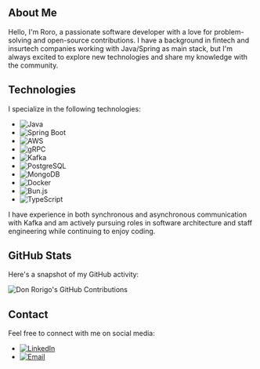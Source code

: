 ## About Me

Hello, I'm Roro, a passionate software developer with a love for problem-solving and open-source contributions. I have a background in fintech and insurtech companies working with Java/Spring as main stack, but I'm always excited to explore new technologies and share my knowledge with the community.

## Technologies

I specialize in the following technologies:

- ![Java](https://img.shields.io/badge/Java-Expert-orange?logo=java)
- ![Spring Boot](https://img.shields.io/badge/Spring%20Boot-Expert-orange?logo=spring)
- ![AWS](https://img.shields.io/badge/AWS-Experienced-green?logo=amazonaws)
- ![gRPC](https://img.shields.io/badge/gRPC-Experienced-green?logo=grpc)
- ![Kafka](https://img.shields.io/badge/Kafka-Experienced-green?logo=apachekafka)
- ![PostgreSQL](https://img.shields.io/badge/PostgreSQL-Experienced-green?logo=postgresql)
- ![MongoDB](https://img.shields.io/badge/MongoDB-Experienced-green?logo=mongodb)
- ![Docker](https://img.shields.io/badge/Docker-Experienced-green?logo=docker)
- ![Bun.js](https://img.shields.io/badge/Bun.js-Learner-blue?logo=bun)
- ![TypeScript](https://img.shields.io/badge/TypeScript-Learner-blue?logo=typescript)

I have experience in both synchronous and asynchronous communication with Kafka and am actively pursuing roles in software architecture and staff engineering while continuing to enjoy coding.

## GitHub Stats

Here's a snapshot of my GitHub activity:

![Don Rorigo's GitHub Contributions](https://github-readme-stats.vercel.app/api?username=donrorigo&show_icons=true)

## Contact

Feel free to connect with me on social media:

- [![LinkedIn](https://img.shields.io/badge/LinkedIn-Rodrigo%20Puerto-blue?logo=linkedin&style=flat-square)](https://www.linkedin.com/in/rodrigopuerto)
- [![Email](https://img.shields.io/badge/Email-ropuertop%40gmail.com-blue?logo=gmail&style=flat-square)](mailto:ropuertop@gmail.com)

